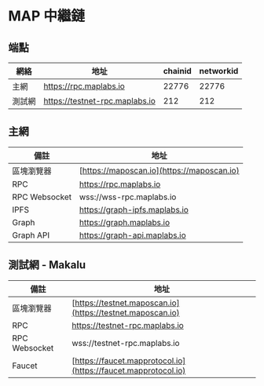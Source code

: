 # MAP 中繼鏈

## 端點

| 網絡  | 地址                        | chainid | networkid |
| -------- |--------------------------------| ------ | ------ |
| 主網  | https://rpc.maplabs.io         | 22776 | 22776 |
| 測試網  | https://testnet-rpc.maplabs.io | 212 | 212 |




## 主網
| 備註       | 地址                                    |
|---------------|--------------------------------------------|
| 區塊瀏覽器      | [https://maposcan.io](https://maposcan.io) |
| RPC           | https://rpc.maplabs.io                     |
| RPC Websocket | wss://wss-rpc.maplabs.io                   |
| IPFS          | https://graph-ipfs.maplabs.io              |
| Graph         | https://graph.maplabs.io                   |
| Graph API     | https://graph-api.maplabs.io               |


## 測試網 - Makalu
| 備註       | 地址                                                        |
|---------------|----------------------------------------------------------------|
| 區塊瀏覽器      | [https://testnet.maposcan.io](https://testnet.maposcan.io)     |
| RPC           | https://testnet-rpc.maplabs.io                                 |
| RPC Websocket | wss://testnet-rpc.maplabs.io                                   |
| Faucet        | [https://faucet.mapprotocol.io](https://faucet.mapprotocol.io) |